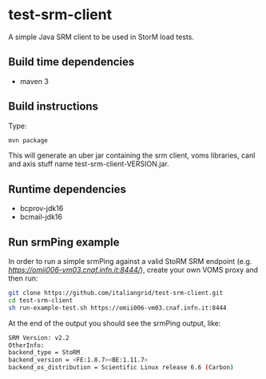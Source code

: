 # test-srm-client

A simple Java SRM client to be used in StorM load tests.

## Build time dependencies

- maven 3

## Build instructions

Type:

```bash
mvn package
```

This will generate an uber jar containing the srm client, voms libraries,
canl and axis stuff name test-srm-client-VERSION.jar.

## Runtime dependencies

- bcprov-jdk16
- bcmail-jdk16

## Run srmPing example

In order to run a simple srmPing against a valid StoRM SRM endpoint (e.g. *https://omii006-vm03.cnaf.infn.it:8444/*), 
create your own VOMS proxy and then run:

```bash
git clone https://github.com/italiangrid/test-srm-client.git
cd test-srm-client
sh run-example-test.sh https://omii006-vm03.cnaf.infn.it:8444
```

At the end of the output you should see the srmPing output, like:

```bash
SRM Version: v2.2
OtherInfo: 
backend_type = StoRM
backend_version = <FE:1.8.7><BE:1.11.7>
backend_os_distribution = Scientific Linux release 6.6 (Carbon)
```


